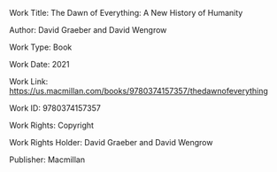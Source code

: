 Work Title: The Dawn of Everything: A New History of Humanity

Author: David Graeber and David Wengrow

Work Type: Book

Work Date: 2021

Work Link: https://us.macmillan.com/books/9780374157357/thedawnofeverything

Work ID: 9780374157357

Work Rights: Copyright

Work Rights Holder: David Graeber and David Wengrow

Publisher: Macmillan
